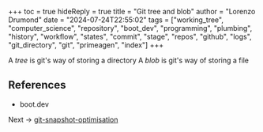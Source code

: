 +++
toc = true
hideReply = true
title = "Git tree and blob"
author = "Lorenzo Drumond"
date = "2024-07-24T22:55:02"
tags = ["working_tree",  "computer_science",  "repository",  "boot_dev",  "programming",  "plumbing",  "history",  "workflow",  "states",  "commit",  "stage",  "repos",  "github",  "logs",  "git_directory",  "git",  "primeagen",  "index"]
+++



A _tree_ is git's way of storing a directory
A _blob_ is git's way of storing a file

## References

- boot.dev

Next -> [git-snapshot-optimisation](/wiki/git-snapshot-optimisation/)

